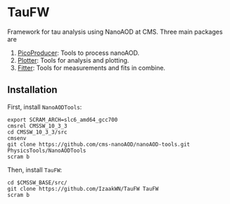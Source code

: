 # TauFW

Framework for tau analysis using NanoAOD at CMS. Three main packages are
1. [PicoProducer](tree/master/PicoProducer): Tools to process nanoAOD.
2. [Plotter](tree/master/Plotter): Tools for analysis and plotting.
2. [Fitter](tree/master/Fitter): Tools for measurements and fits in combine.

## Installation

First, install `NanoAODTools`:
```
export SCRAM_ARCH=slc6_amd64_gcc700
cmsrel CMSSW_10_3_3
cd CMSSW_10_3_3/src
cmsenv
git clone https://github.com/cms-nanoAOD/nanoAOD-tools.git PhysicsTools/NanoAODTools
scram b
```

Then, install `TauFW`:
```
cd $CMSSW_BASE/src/
git clone https://github.com/IzaakWN/TauFW TauFW
scram b
```